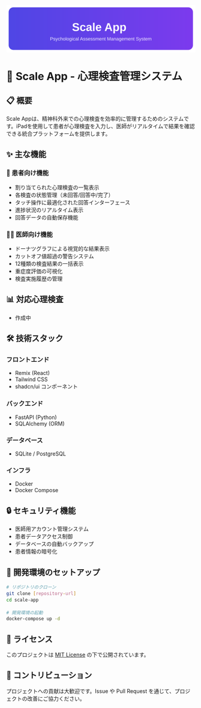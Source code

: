 <div align="center">
  <img src="assets/header.svg" alt="Scale App - Psychological Assessment Management System" width="800">
</div>

# 🎯 Scale App - 心理検査管理システム

## 📋 概要

Scale Appは、精神科外来での心理検査を効率的に管理するためのシステムです。iPadを使用して患者が心理検査を入力し、医師がリアルタイムで結果を確認できる統合プラットフォームを提供します。

## ✨ 主な機能

### 👤 患者向け機能
- 割り当てられた心理検査の一覧表示
- 各検査の状態管理（未回答/回答中/完了）
- タッチ操作に最適化された回答インターフェース
- 進捗状況のリアルタイム表示
- 回答データの自動保存機能

### 👨‍⚕️ 医師向け機能
- ドーナツグラフによる視覚的な結果表示
- カットオフ値超過の警告システム
- 12種類の検査結果の一括表示
- 重症度評価の可視化
- 検査実施履歴の管理

## 📊 対応心理検査
- 作成中
## 🛠 技術スタック

### フロントエンド
- Remix (React)
- Tailwind CSS
- shadcn/ui コンポーネント

### バックエンド
- FastAPI (Python)
- SQLAlchemy (ORM)

### データベース
- SQLite / PostgreSQL

### インフラ
- Docker
- Docker Compose

## 🔒 セキュリティ機能
- 医師用アカウント管理システム
- 患者データアクセス制御
- データベースの自動バックアップ
- 患者情報の暗号化

## 🚀 開発環境のセットアップ

```bash
# リポジトリのクローン
git clone [repository-url]
cd scale-app

# 開発環境の起動
docker-compose up -d
```

## 📝 ライセンス
このプロジェクトは [MIT License](LICENSE) の下で公開されています。

## 👥 コントリビューション
プロジェクトへの貢献は大歓迎です。Issue や Pull Request を通じて、プロジェクトの改善にご協力ください。